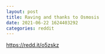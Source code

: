 ```yaml
--- 
layout: post 
title: Raving and thanks to Osmosis 
date: 2021-06-22 1624403292 
categories: reddit 
--- 
```

https://redd.it/o5zskz